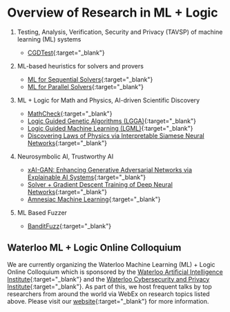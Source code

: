 # Overview of Research in ML + Logic

1. Testing, Analysis, Verification, Security and Privacy (TAVSP) of machine learning (ML) systems
    - [CGDTest](https://simons.berkeley.edu/talks/constrained-gradient-descent-algorithm-testing-neural-networks){:target="_blank"}

2. ML-based heuristics for solvers and provers
    - [ML for Sequential Solvers](https://maplesat.github.io/){:target="_blank"}
    - [ML for Parallel Solvers](https://sites.google.com/view/crypto-sat/home?authuser=0){:target="_blank"}

3. ML + Logic for Math and Physics, AI-driven Scientific Discovery
    - [MathCheck](https://uwaterloo.ca/mathcheck/){:target="_blank"}
    - [Logic Guided Genetic Algorithms (LGGA)](https://dhananjayashok.github.io/LGGA/){:target="_blank"}
    - [Logic Guided Machine Learning (LGML)](https://ml-logic-seminar.github.io/ml_logic_website/lgml.html){:target="_blank"}
    - [Discovering Laws of Physics via Interpretable Siamese Neural Networks](https://ml-logic-seminar.github.io/ml_logic_website/siamese.html){:target="_blank"}

4. Neurosymbolic AI, Trustworthy AI
    - [xAI-GAN: Enhancing Generative Adversarial Networks via Explainable AI Systems](https://ml-logic-seminar.github.io/ml_logic_website/xAIGAN.html){:target="_blank"}
    - [Solver + Gradient Descent Training of Deep Neural Networks](https://dhananjayashok.github.io/Hybrid-Solver-NN-Training/){:target="_blank"}
    - [Amnesiac Machine Learning](https://ml-logic-seminar.github.io/ml_logic_website/amnesiac.html){:target="_blank"}

5. ML Based Fuzzer
    - [BanditFuzz](https://github.com/BanditFuzz/BanditFuzz_Public){:target="_blank"}

## Waterloo ML + Logic Online Colloquium
We are currently organizing the Waterloo Machine Learning (ML) + Logic Online Colloquium which is sponsored by the [Waterloo Artificial Intelligence Institute](https://uwaterloo.ca/artificial-intelligence-institute/){:target="_blank"} and the [Waterloo Cybersecurity and Privacy Institute](https://uwaterloo.ca/cybersecurity-privacy-institute/){:target="_blank"}. As part of this, we host frequent talks by top researchers from around the world via WebEx on research topics listed above. Please visit our [website](https://ml-logic-seminar.github.io/){:target="_blank"} for more information.
